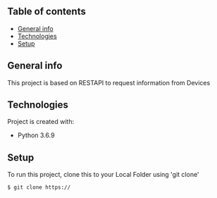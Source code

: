 ## Table of contents
* [General info](#general-info)
* [Technologies](#technologies)
* [Setup](#setup)

## General info
This project is based on RESTAPI to request information from Devices  
	
## Technologies
Project is created with:
* Python 3.6.9
	
## Setup
To run this project, clone this to your Local Folder using 'git clone'

```
$ git clone https://
```


